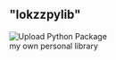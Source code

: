 ## "lokzzpylib"

![Upload Python Package](https://github.com/lokzz/pylibrary/actions/workflows/python-publish.yml/badge.svg)\
my own personal library
